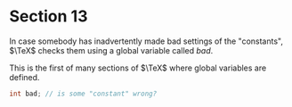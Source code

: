 # Section 13

In case somebody has inadvertently made bad settings of the "constants", $\TeX$ checks them using a global variable called *bad*.

This is the first of many sections of $\TeX$ where global variables are defined.

```c << Global variables >>=
int bad; // is some "constant" wrong?
```

